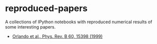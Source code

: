reproduced-papers
=================

A collections of IPython notebooks with reproduced numerical results of some interesting papers.

 * [Orlando et al., Phys. Rev. B 60, 15398 (1999)](http://nbviewer.ipython.org/urls/raw.github.com/jrjohansson/reproduced-papers/master/Reproduce-PRB-60-15398-1999-Orlando.ipynb)
